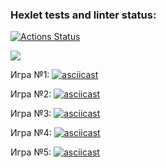 ### Hexlet tests and linter status:
[![Actions Status](https://github.com/vitaliialymar/frontend-project-lvl1/workflows/hexlet-check/badge.svg)](https://github.com/vitaliialymar/frontend-project-lvl1/actions)

<a href="https://codeclimate.com/github/vitaliialymar/frontend-project-lvl1/maintainability"><img src="https://api.codeclimate.com/v1/badges/e2890269ea4bbd1094f2/maintainability" /></a>

Игра №1: [![asciicast](https://asciinema.org/a/505862.svg)](https://asciinema.org/a/505862)

Игра №2: [![asciicast](https://asciinema.org/a/506716.svg)](https://asciinema.org/a/506716)

Игра №3: [![asciicast](https://asciinema.org/a/506717.svg)](https://asciinema.org/a/506717)

Игра №4: [![asciicast](https://asciinema.org/a/506718.svg)](https://asciinema.org/a/506718)

Игра №5: [![asciicast](https://asciinema.org/a/506715.svg)](https://asciinema.org/a/506715)